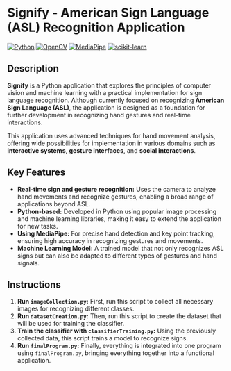 # Signify - American Sign Language (ASL) Recognition Application

[![Python](https://img.shields.io/badge/python-3.7+-blue.svg)](https://www.python.org/)
[![OpenCV](https://img.shields.io/badge/OpenCV-4.5+-blue.svg)](https://pypi.org/project/opencv-python/)
[![MediaPipe](https://img.shields.io/badge/MediaPipe-latest-blue.svg)](https://pypi.org/project/mediapipe/)
[![scikit-learn](https://img.shields.io/badge/scikit--learn-0.24+-blue.svg)](https://scikit-learn.org/stable/)

## Description

**Signify** is a Python application that explores the principles of computer vision and machine learning with a practical implementation for sign language recognition. Although currently focused on recognizing **American Sign Language (ASL)**, the application is designed as a foundation for further development in recognizing hand gestures and real-time interactions. 

This application uses advanced techniques for hand movement analysis, offering wide possibilities for implementation in various domains such as **interactive systems**, **gesture interfaces**, and **social interactions**.

## Key Features

- **Real-time sign and gesture recognition:** Uses the camera to analyze hand movements and recognize gestures, enabling a broad range of applications beyond ASL.
- **Python-based:** Developed in Python using popular image processing and machine learning libraries, making it easy to extend the application for new tasks.
- **Using MediaPipe:** For precise hand detection and key point tracking, ensuring high accuracy in recognizing gestures and movements.
- **Machine Learning Model:** A trained model that not only recognizes ASL signs but can also be adapted to different types of gestures and hand signals.

## Instructions

1. **Run `imageCollection.py`:** First, run this script to collect all necessary images for recognizing different classes.
2. **Run `datasetCreation.py`:** Then, run this script to create the dataset that will be used for training the classifier.
3. **Train the classifier with `classifierTraining.py`:** Using the previously collected data, this script trains a model to recognize signs.
4. **Run `finalProgram.py`:** Finally, everything is integrated into one program using `finalProgram.py`, bringing everything together into a functional application.
